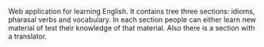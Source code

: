 Web application for learning English. It contains tree three sections: idioms, pharasal verbs and vocabulary. In each section people can either learn new material of test their knowledge of that material. Also there is a section with a translator.
